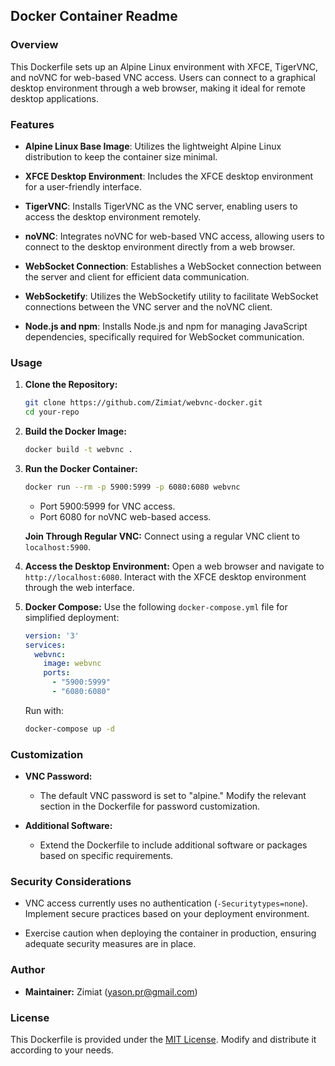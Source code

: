 ## Docker Container Readme

### Overview

This Dockerfile sets up an Alpine Linux environment with XFCE, TigerVNC, and noVNC for web-based VNC access. Users can connect to a graphical desktop environment through a web browser, making it ideal for remote desktop applications.

### Features

- **Alpine Linux Base Image**: Utilizes the lightweight Alpine Linux distribution to keep the container size minimal.

- **XFCE Desktop Environment**: Includes the XFCE desktop environment for a user-friendly interface.

- **TigerVNC**: Installs TigerVNC as the VNC server, enabling users to access the desktop environment remotely.

- **noVNC**: Integrates noVNC for web-based VNC access, allowing users to connect to the desktop environment directly from a web browser.

- **WebSocket Connection**: Establishes a WebSocket connection between the server and client for efficient data communication.

- **WebSocketify**: Utilizes the WebSocketify utility to facilitate WebSocket connections between the VNC server and the noVNC client.

- **Node.js and npm**: Installs Node.js and npm for managing JavaScript dependencies, specifically required for WebSocket communication.

### Usage

1. **Clone the Repository:**
   ```bash
   git clone https://github.com/Zimiat/webvnc-docker.git
   cd your-repo
   ```

2. **Build the Docker Image:**
   ```bash
   docker build -t webvnc .
   ```

3. **Run the Docker Container:**
   ```bash
   docker run --rm -p 5900:5999 -p 6080:6080 webvnc
   ```

   - Port 5900:5999 for VNC access.
   - Port 6080 for noVNC web-based access.

   **Join Through Regular VNC:**
   Connect using a regular VNC client to `localhost:5900`.

4. **Access the Desktop Environment:**
   Open a web browser and navigate to `http://localhost:6080`. Interact with the XFCE desktop environment through the web interface.

5. **Docker Compose:**
   Use the following `docker-compose.yml` file for simplified deployment:

   ```yaml
   version: '3'
   services:
     webvnc:
       image: webvnc
       ports:
         - "5900:5999"
         - "6080:6080"
   ```

   Run with:
   ```bash
   docker-compose up -d
   ```

### Customization

- **VNC Password:**
  - The default VNC password is set to "alpine." Modify the relevant section in the Dockerfile for password customization.

- **Additional Software:**
  - Extend the Dockerfile to include additional software or packages based on specific requirements.

### Security Considerations

- VNC access currently uses no authentication (`-Securitytypes=none`). Implement secure practices based on your deployment environment.

- Exercise caution when deploying the container in production, ensuring adequate security measures are in place.

### Author

- **Maintainer:** Zimiat (yason.pr@gmail.com)

### License

This Dockerfile is provided under the [MIT License](LICENSE). Modify and distribute it according to your needs.
